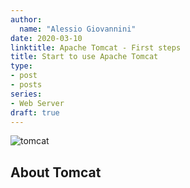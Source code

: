```yaml
---
author:
  name: "Alessio Giovannini"
date: 2020-03-10
linktitle: Apache Tomcat - First steps
title: Start to use Apache Tomcat
type:
- post
- posts
series:
- Web Server
draft: true
---
```


![tomcat](/img/tomcat.jpg)

## About Tomcat